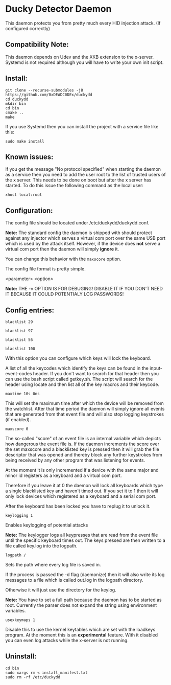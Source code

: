 # Ducky Detector Daemon
This daemon protects you from pretty much every HID injection attack.
(If configured correctly)

## Compatibility Note:
This daemon depends on Udev and the XKB extension to the x-server. Systemd is not required
although you will have to write your own init script.

## Install:
```
git clone --recurse-submodules -j8 https://github.com/0xDEADC0DEx/duckydd
cd duckydd
mkdir bin
cd bin
cmake ..
make
```

If you use Systemd then you can install the project with a service file like this:

`sudo make install`

## Known issues:
If you get the message "No protocol specified" when starting the daemon as a service
then you need to add the user root to the list of trusted users of the x server. This
needs to be done on boot but after the x server has started.
To do this issue the following command as the local user:

`xhost local:root`


## Configuration:
The config file should be located under /etc/duckydd/duckydd.conf.

__Note:__ The standard config the daemon is shipped with should
protect against any injector which serves a virtual com port over
the same USB port which is used by the attack itself.
However, if the device does __not__ serve a virtual com port
then the daemon will simply __ignore__ it.

You can change this behavior with the `maxscore` option.

The config file format is pretty simple.

\<parameter> \<option>

__Note:__ THE -v OPTION IS FOR DEBUGING! 
DISABLE IT IF YOU DON'T NEED IT BECAUSE IT COULD POTENTIALY LOG PASSWORDS!

## Config entries:
`blacklist 29`

`blacklist 97`

`blacklist 56`

`blacklist 100`

With this option you can configure which keys will lock the keyboard.

A list of all the keycodes which identify the keys can be found in
the input-event-codes header. If you don't want to search
for that header then you can use the bash script called getkey.sh.
The script will search for the header using locate and then list
all of the key macros and their keycode.


`maxtime 10s 0ns`

This will set the maximum time after which the device will be
removed from the watchlist. After that time period the daemon
will simply ignore all events that are generated from that event file
and will also stop logging keystrokes (if enabled).


`maxscore 0`

The so-called "score" of an event file is an internal variable which depicts
how dangerous the event file is. If the daemon increments the score over the set maxscore
and a blacklisted key is pressed then it will grab the file descriptor that was opened
and thereby block any further keystrokes from being received by any other program
that was listening for events. 

At the moment it is only incremented if a device with the same
major and minor id registers as a keyboard and a virtual com port.

Therefore if you leave it at 0 the daemon will lock all keyboards
which type a single blacklisted key and haven't timed out.
If you set it to 1 then it will only lock devices which registered
as a keyboard and a serial com port.

After the keyboard has been locked you have to replug it
to unlock it.


`keylogging 1`

Enables keylogging of potential attacks

__Note:__ The keylogger logs all keypresses that are read from the event file
until the specific keyboard times out. The keys pressed are then written to a
file called key.log into the logpath.


`logpath /`

Sets the path where every log file is saved in.

If the process is passed the -d flag (daemonize) then it will also write
its log messages to a file which is called out.log in the logpath directory.

Otherwise it will just use the directory for the keylog.

__Note:__ You have to set a full path because the daemon has
to be started as root. Currently the parser does not expand the string
using environment variables.

`usexkeymaps 1`

Disable this to use the kernel keytables which are set with the loadkeys program.
At the moment this is an **experimental** feature.
With it disabled you can even log attacks while the x-server is not running.

## Uninstall:
```
cd bin
sudo xargs rm < install_manifest.txt
sudo rm -rf /etc/duckydd
```
